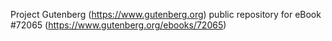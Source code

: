 Project Gutenberg (https://www.gutenberg.org) public repository
for eBook #72065 (https://www.gutenberg.org/ebooks/72065)
